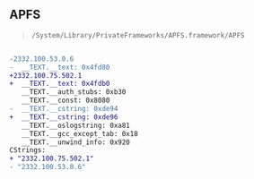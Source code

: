 ## APFS

> `/System/Library/PrivateFrameworks/APFS.framework/APFS`

```diff

-2332.100.53.0.6
-  __TEXT.__text: 0x4fd80
+2332.100.75.502.1
+  __TEXT.__text: 0x4fdb0
   __TEXT.__auth_stubs: 0xb30
   __TEXT.__const: 0x8080
-  __TEXT.__cstring: 0xde94
+  __TEXT.__cstring: 0xde96
   __TEXT.__oslogstring: 0xa81
   __TEXT.__gcc_except_tab: 0x18
   __TEXT.__unwind_info: 0x920
CStrings:
+ "2332.100.75.502.1"
- "2332.100.53.0.6"

```
